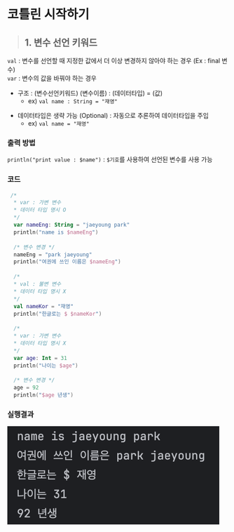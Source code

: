 # 코틀린 시작하기


>## 1. 변수 선언 키워드
`val` : 변수를 선언할 때 지정한 값에서 더 이상 변경하지 않아야 하는 경우 (Ex : final 변수)
<br>`var` : 변수의 값을 바꿔야 하는 경우

- 구조 : (변수선언키워드) (변수이름) : (데이터타입) = (값)
  - ex) `val name : String = "재영"`


* 데이터타입은 생략 가능 (Optional) : 자동으로 추론하여 데이터타입을 주입
  * ex) `val name = "재영"` 

### 출력 방법
`println("print value : $name")` : `$기호`를 사용하여 선언된 변수를 사용 가능

### 코드
```Kotlin
 /*
  * var : 가변 변수
  * 데이터 타입 명시 O
  */
  var nameEng: String = "jaeyoung park"
  println("name is $nameEng")

  /* 변수 변경 */
  nameEng = "park jaeyoung"
  println("여권에 쓰인 이름은 $nameEng")

  /*
  * val : 불변 변수
  * 데이터 타입 명시 X
  */
  val nameKor = "재영"
  println("한글로는 $ $nameKor")

  /*
  * var : 가변 변수
  * 데이터 타입 명시 X
  */
  var age: Int = 31
  println("나이는 $age")

  /* 변수 변경 */
  age = 92
  println("$age 년생")

```

### 실행결과
![variable.png](snapshot/variable.png)